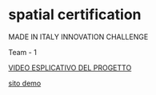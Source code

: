 # spatial certification

MADE IN ITALY INNOVATION CHALLENGE

Team - 1

[VIDEO ESPLICATIVO DEL PROGETTO](https://youtu.be/gg1t90b3md4)


[sito demo](https://sparkly-lots-626603.framer.app/)
